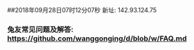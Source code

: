##2018年09月28日07时12分07秒 新址: 142.93.124.75
### 兔友常见问题及解答: https://github.com/wanggonging/d/blob/w/FAQ.md
